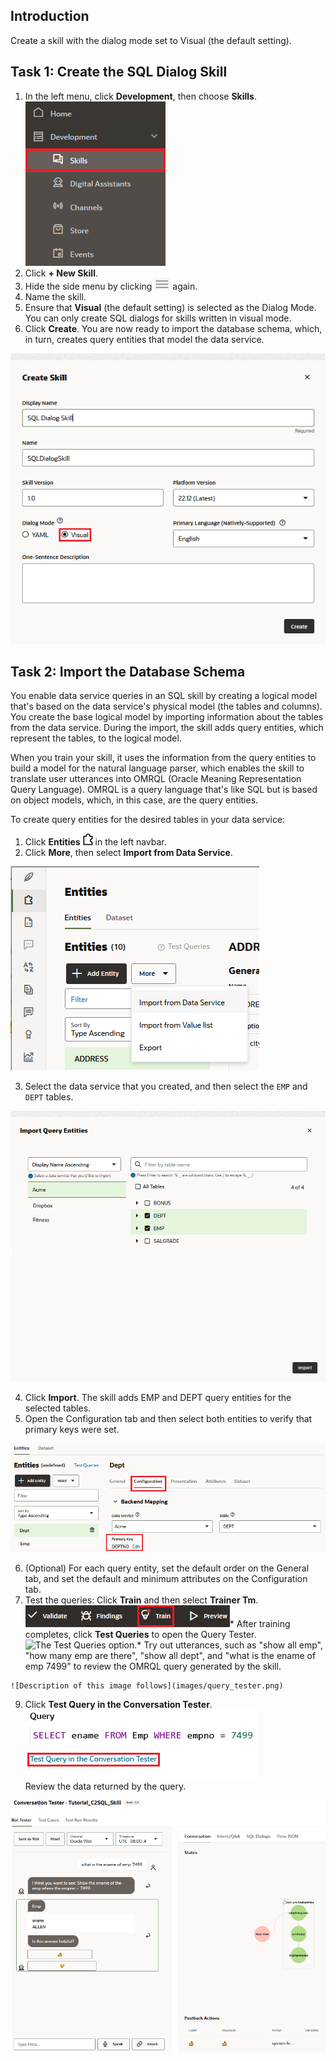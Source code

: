 ## Introduction

Create a skill with the dialog mode set to Visual (the default setting).

## Task 1: Create the SQL Dialog Skill
1.  In the left menu, click **Development**, then choose **Skills**.
![Additional Services menu option](images/left_menu_skills.png)
2.  Click **\+ New Skill**.
4.  Hide the side menu by clicking ![Skills option](images/menu.png) again.
5.  Name the skill.
6.  Ensure that **Visual** (the default setting) is selected as the Dialog Mode. You can only create SQL dialogs for skills written in visual mode.
7.  Click **Create**. You are now ready to import the database schema, which, in turn, creates query entities that model the data service.

![Description of this  image follows](images/create_skill_dialog.png)



## Task 2: Import the Database Schema

You enable data service queries in an SQL skill by creating a logical model that's based on the data service's physical model (the tables and columns). You create the base logical model by importing information about the tables from the data service. During the import, the skill adds query entities, which represent the tables, to the logical model.

When you train your skill, it uses the information from the query entities to build a model for the natural language parser, which enables the skill to translate user utterances into OMRQL (Oracle Meaning Representation Query Language). OMRQL is a query language that's like SQL but is based on object models, which, in this case, are the query entities.

To create query entities for the desired tables in your data service:

1.  Click **Entities** ![Entities Menu Icon](images/entities_icon.png "Entities Menu Icon") in the left navbar.
2.  Click **More**, then select **Import from Data Service**.

![Description of this image follows](images/import_from_data_service.png)



3.  Select the data service that you created, and then select the `EMP` and `DEPT` tables.

![Description of this image follows](images/import_query_entities_dialog.png)



4.   Click **Import**. The skill adds EMP and DEPT query entities for the selected tables.
5.   Open the Configuration tab and then select both entities to verify that primary keys were set.

![Description of this image follows](images/check_primary_key.png)



6.  (Optional) For each query entity, set the default order on the General tab, and set the default and minimum attributes on the Configuration tab.
7.   Test the queries:
     Click **Train** and then select **Trainer Tm**.
    ![The Train option.](images/train.png)*   After training completes, click **Test Queries** to open the Query Tester.
    ![The Test Queries option.](images/test_queries_option.png)*   Try out utterances, such as "show all emp", "how many emp are there", "show all dept", and "what is the ename of emp 7499" to review the OMRQL query generated by the skill.
    
    ![Description of this image follows](images/query_tester.png)
    

    
9.   Click **Test Query in the Conversation Tester**.
![The Test Query in the Conversation Tester option.](images/test_query_in_conversation_tester_option.png)  
Review the data returned by the query.  

![Description of this image follows](images/test_query_in_conversation_tester.png)

